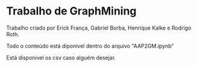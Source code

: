 # Trabalho de GraphMining

Trabalho criado por Erick França, Gabriel Borba, Henrique Kalke e Rodrigo Roth.

Todo o conteúdo está diponivel dentro do arquivo "AAP2GM.ipynb"

Está disponivel os csv caso alguém desejar.

